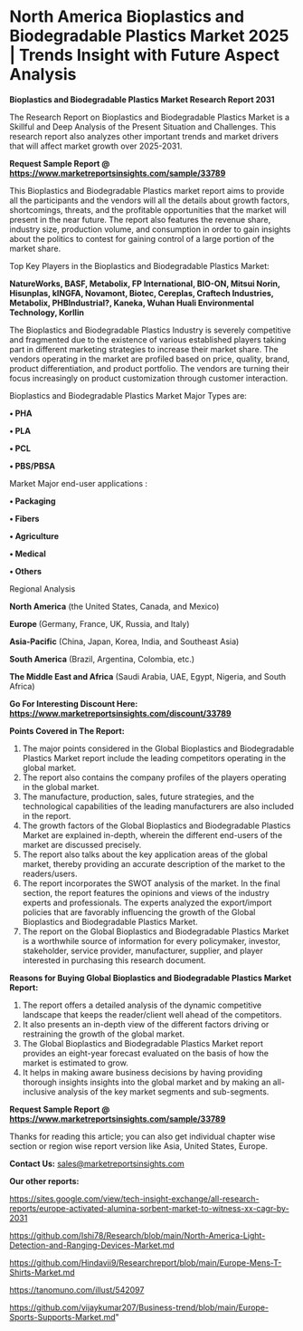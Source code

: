 # North America Bioplastics and Biodegradable Plastics Market 2025 | Trends Insight with Future Aspect Analysis

<strong>Bioplastics and Biodegradable Plastics Market Research Report 2031</strong>

The Research Report on Bioplastics and Biodegradable Plastics Market is a Skillful and Deep Analysis of the Present Situation and Challenges. This research report also analyzes other important trends and market drivers that will affect market growth over 2025-2031.

<strong>Request Sample Report @ <a href=https://www.marketreportsinsights.com/sample/33789>https://www.marketreportsinsights.com/sample/33789</a></strong>

This Bioplastics and Biodegradable Plastics market report aims to provide all the participants and the vendors will all the details about growth factors, shortcomings, threats, and the profitable opportunities that the market will present in the near future. The report also features the revenue share, industry size, production volume, and consumption in order to gain insights about the politics to contest for gaining control of a large portion of the market share.

Top Key Players in the Bioplastics and Biodegradable Plastics Market:

<strong>NatureWorks, BASF, Metabolix, FP International, BIO-ON, Mitsui Norin, Hisunplas, kINGFA, Novamont, Biotec, Cereplas, Craftech Industries, Metabolix, PHBIndustrial?, Kaneka, Wuhan Huali Environmental Technology, Korllin</strong>

The Bioplastics and Biodegradable Plastics Industry is severely competitive and fragmented due to the existence of various established players taking part in different marketing strategies to increase their market share. The vendors operating in the market are profiled based on price, quality, brand, product differentiation, and product portfolio. The vendors are turning their focus increasingly on product customization through customer interaction.

Bioplastics and Biodegradable Plastics Market Major Types are:

<strong>•  PHA

•  PLA

•  PCL

•  PBS/PBSA</strong>

Market Major end-user applications :

<strong>•  Packaging

•  Fibers

•  Agriculture

•  Medical

•  Others</strong>

Regional Analysis

</u><strong><b>North America</b></strong> (the United States, Canada, and Mexico)

<strong><b>Europe </b></strong>(Germany, France, UK, Russia, and Italy)

<strong><b>Asia-Pacific</b></strong> (China, Japan, Korea, India, and Southeast Asia)

<strong><b>South America</b></strong> (Brazil, Argentina, Colombia, etc.)

<strong><b>The Middle East and Africa</b></strong> (Saudi Arabia, UAE, Egypt, Nigeria, and South Africa)

<strong>Go For Interesting Discount Here: <a href=https://www.marketreportsinsights.com/discount/33789>https://www.marketreportsinsights.com/discount/33789</a></strong>

<strong>Points Covered in The Report:</strong>
<ol>
  <li>The major points considered in the Global Bioplastics and Biodegradable Plastics Market report include the leading competitors operating in the global market.</li>
  <li>The report also contains the company profiles of the players operating in the global market.</li>
  <li>The manufacture, production, sales, future strategies, and the technological capabilities of the leading manufacturers are also included in the report.</li>
  <li>The growth factors of the Global Bioplastics and Biodegradable Plastics Market are explained in-depth, wherein the different end-users of the market are discussed precisely.</li>
  <li>The report also talks about the key application areas of the global market, thereby providing an accurate description of the market to the readers/users.</li>
  <li>The report incorporates the SWOT analysis of the market. In the final section, the report features the opinions and views of the industry experts and professionals. The experts analyzed the export/import policies that are favorably influencing the growth of the Global Bioplastics and Biodegradable Plastics Market.</li>
  <li>The report on the Global Bioplastics and Biodegradable Plastics Market is a worthwhile source of information for every policymaker, investor, stakeholder, service provider, manufacturer, supplier, and player interested in purchasing this research document.</li>
</ol>
<strong>Reasons for Buying Global Bioplastics and Biodegradable Plastics Market Report:</strong>

<ol>
  <li>The report offers a detailed analysis of the dynamic competitive landscape that keeps the reader/client well ahead of the competitors.</li>
  <li>It also presents an in-depth view of the different factors driving or restraining the growth of the global market.</li>
  <li>The Global Bioplastics and Biodegradable Plastics Market report provides an eight-year forecast evaluated on the basis of how the market is estimated to grow.</li>
  <li>It helps in making aware business decisions by having providing thorough insights insights into the global market and by making an all-inclusive analysis of the key market segments and sub-segments.</li>
</ol>
<strong>Request Sample Report @ <a href=https://www.marketreportsinsights.com/sample/33789>https://www.marketreportsinsights.com/sample/33789</a></strong>


Thanks for reading this article; you can also get individual chapter wise section or region wise report version like Asia, United States, Europe.

<strong>Contact Us:</strong>
sales@marketreportsinsights.com

<strong>Our other reports:</strong>

<a href=https://sites.google.com/view/tech-insight-exchange/all-research-reports/europe-activated-alumina-sorbent-market-to-witness-xx-cagr-by-2031>https://sites.google.com/view/tech-insight-exchange/all-research-reports/europe-activated-alumina-sorbent-market-to-witness-xx-cagr-by-2031</a>

<a href=https://github.com/Ishi78/Research/blob/main/North-America-Light-Detection-and-Ranging-Devices-Market.md>https://github.com/Ishi78/Research/blob/main/North-America-Light-Detection-and-Ranging-Devices-Market.md</a>

<a href=https://github.com/Hindavii9/Researchreport/blob/main/Europe-Mens-T-Shirts-Market.md>https://github.com/Hindavii9/Researchreport/blob/main/Europe-Mens-T-Shirts-Market.md</a>

<a href=https://tanomuno.com/illust/542097>https://tanomuno.com/illust/542097</a>

<a href=https://github.com/vijaykumar207/Business-trend/blob/main/Europe-Sports-Supports-Market.md>https://github.com/vijaykumar207/Business-trend/blob/main/Europe-Sports-Supports-Market.md</a>"
